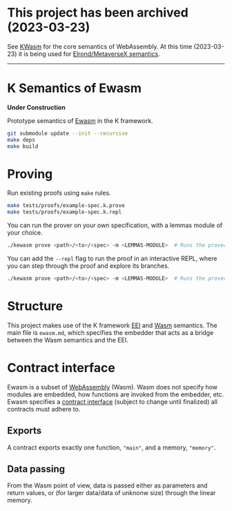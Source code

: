 # This project has been archived (2023-03-23)

See [KWasm](https://github.com/runtimeverification/wasm-semantics) for the core semantics of WebAssembly.
At this time (2023-03-23) it is being used for [Elrond/MetaverseX semantics](https://github.com/runtimeverification/elrond-semantics).

---

K Semantics of Ewasm
====================

**Under Construction**

Prototype semantics of [Ewasm](https://github.com/ewasm/design) in the K framework.

```sh
git submodule update --init --recursive
make deps
make build
```

# Proving

Run existing proofs using `make` rules.

```sh
make tests/proofs/example-spec.k.prove
make tests/proofs/example-spec.k.repl
```

You can run the prover on your own specification, with a lemmas module of your choice.

```sh
./kewasm prove <path>/<to>/<spec> -m <LEMMAS-MODULE>  # Runs the prover on the given spec, using LEMMAS-MODULE as the top-level sematics module.
```

You can add the `--repl` flag to run the proof in an interactive REPL, where you can step through the proof and explore its branches.

```sh
./kewasm prove <path>/<to>/<spec> -m <LEMMAS-MODULE>  # Runs the prover on the given spec, using LEMMAS-MODULE as the top-level sematics module.
```

# Structure

This project makes use of the K framework [EEI](https://github.com/kframework/eei-semantics) and [Wasm](https://github.com/kframework/wasm-semantics) semantics.
The main file is `ewasm.md`, which specifies the embedder that acts as a bridge between the Wasm semantics and the EEI.

# Contract interface

Ewasm is a subset of [WebAssembly](https://github.com/WebAssembly/spec) (Wasm).
Wasm does not specify how modules are embedded, how functions are invoked from the embedder, etc.
Ewasm specifies a [contract interface](https://github.com/ewasm/design/blob/master/contract_interface.md) (subject to change until finalized) all contracts must adhere to.

## Exports

A contract exports exactly one function, `"main"`, and a memory, `"memory"`.

## Data passing

From the Wasm point of view, data is passed either as parameters and return values, or (for larger data/data of unknonw size) through the linear memory.
